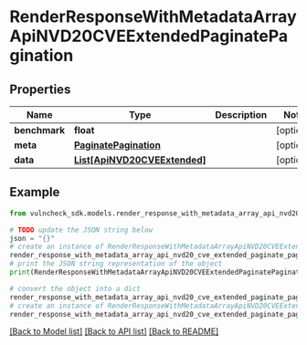 # RenderResponseWithMetadataArrayApiNVD20CVEExtendedPaginatePagination


## Properties

Name | Type | Description | Notes
------------ | ------------- | ------------- | -------------
**benchmark** | **float** |  | [optional] 
**meta** | [**PaginatePagination**](PaginatePagination.md) |  | [optional] 
**data** | [**List[ApiNVD20CVEExtended]**](ApiNVD20CVEExtended.md) |  | [optional] 

## Example

```python
from vulncheck_sdk.models.render_response_with_metadata_array_api_nvd20_cve_extended_paginate_pagination import RenderResponseWithMetadataArrayApiNVD20CVEExtendedPaginatePagination

# TODO update the JSON string below
json = "{}"
# create an instance of RenderResponseWithMetadataArrayApiNVD20CVEExtendedPaginatePagination from a JSON string
render_response_with_metadata_array_api_nvd20_cve_extended_paginate_pagination_instance = RenderResponseWithMetadataArrayApiNVD20CVEExtendedPaginatePagination.from_json(json)
# print the JSON string representation of the object
print(RenderResponseWithMetadataArrayApiNVD20CVEExtendedPaginatePagination.to_json())

# convert the object into a dict
render_response_with_metadata_array_api_nvd20_cve_extended_paginate_pagination_dict = render_response_with_metadata_array_api_nvd20_cve_extended_paginate_pagination_instance.to_dict()
# create an instance of RenderResponseWithMetadataArrayApiNVD20CVEExtendedPaginatePagination from a dict
render_response_with_metadata_array_api_nvd20_cve_extended_paginate_pagination_from_dict = RenderResponseWithMetadataArrayApiNVD20CVEExtendedPaginatePagination.from_dict(render_response_with_metadata_array_api_nvd20_cve_extended_paginate_pagination_dict)
```
[[Back to Model list]](../README.md#documentation-for-models) [[Back to API list]](../README.md#documentation-for-api-endpoints) [[Back to README]](../README.md)


